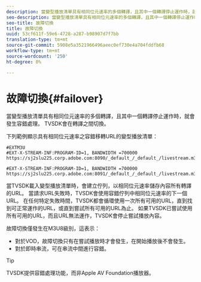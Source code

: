 ```yaml
---
description: 當變型播放清單具有相同位元速率的多個轉譯，且其中一個轉譯停止運作時，就會發生容錯處理。 TVSDK會在轉譯之間切換。
seo-description: 當變型播放清單具有相同位元速率的多個轉譯，且其中一個轉譯停止運作時，就會發生容錯處理。 TVSDK會在轉譯之間切換。
seo-title: 故障切換
title: 故障切換
uuid: 53cf611f-59e6-4728-a287-b98907d7f7bb
translation-type: tm+mt
source-git-commit: 5908e5a3521966496aeec0ef730e4a704fddfb68
workflow-type: tm+mt
source-wordcount: '250'
ht-degree: 0%

---
```



# 故障切換{#failover}

當變型播放清單具有相同位元速率的多個轉譯，且其中一個轉譯停止運作時，就會發生容錯處理。 TVSDK會在轉譯之間切換。

下列範例顯示具有相同位元速率之容錯移轉URL的變型播放清單：

```
#EXTM3U
#EXT-X-STREAM-INF:PROGRAM-ID=1, BANDWIDTH =700000
https://sj2slu225.corp.adobe.com:8090/_default_/_default_/livestream.m3u8   

#EXT-X-STREAM-INF:PROGRAM-ID=1, BANDWIDTH =700000
https://sj2slu225.corp.adobe.com:8091/_default_/_default_/livestream.m3u8
```

當TVSDK載入變型播放清單時，會建立佇列，以相同位元速率儲存內容所有轉譯的URL。 當請求URL失敗時，TVSDK會使用容錯佇列中相同位元速率的下一個URL。 在任何特定失敗時間，TVSDK都會循環使用一次所有可用的URL，直到找到可正常運作的URL，或直到嘗試所有可用的URL為止。 如果TVSDK已嘗試使用所有可用的URL，而且URL無法運作，TVSDK會停止嘗試播放內容。

故障切換僅發生在M3U8級別，這表示：

* 對於VOD，故障切換只有在嘗試播放時才會發生，在開始播放後不會發生。
* 對於即時串流，可在串流中間進行容錯。

>[!TIP]
>
>TVSDK提供容錯處理功能，而非Apple AV Foundation播放器。

